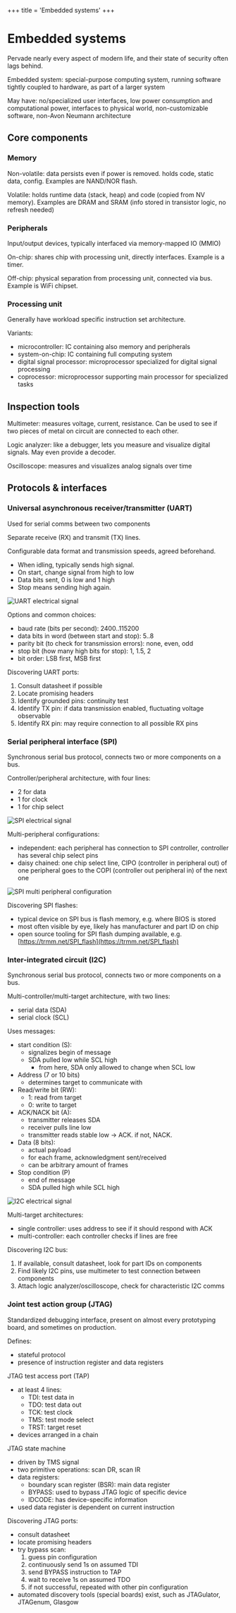 +++
title = 'Embedded systems'
+++
# Embedded systems
Pervade nearly every aspect of modern life, and their state of security often lags behind.

Embedded system: special-purpose computing system, running software tightly coupled to hardware, as part of a larger system

May have: no/specialized user interfaces, low power consumption and computational power, interfaces to physical world, non-customizable software, non-Avon Neumann architecture

## Core components
### Memory
Non-volatile: data persists even if power is removed. holds code, static data, config. Examples are NAND/NOR flash.

Volatile: holds runtime data (stack, heap) and code (copied from NV memory). Examples are DRAM and SRAM (info stored in transistor logic, no refresh needed)

### Peripherals
Input/output devices, typically interfaced via memory-mapped IO (MMIO)

On-chip: shares chip with processing unit, directly interfaces. Example is a timer.

Off-chip: physical separation from processing unit, connected via bus. Example is WiFi chipset.

### Processing unit
Generally have workload specific instruction set architecture.

Variants:
- microcontroller: IC containing also memory and peripherals
- system-on-chip: IC containing full computing system
- digital signal processor: microprocessor specialized for digital signal processing
- coprocessor: microprocessor supporting main processor for specialized tasks

## Inspection tools
Multimeter: measures voltage, current, resistance. Can be used to see if two pieces of metal on circuit are connected to each other.

Logic analyzer: like a debugger, lets you measure and visualize digital signals. May even provide a decoder.

Oscilloscope: measures and visualizes analog signals over time

## Protocols & interfaces
### Universal asynchronous receiver/transmitter (UART)
Used for serial comms between two components

Separate receive (RX) and transmit (TX) lines.

Configurable data format and transmission speeds, agreed beforehand.

- When idling, typically sends high signal.
- On start, change signal from high to low
- Data bits sent, 0 is low and 1 high
- Stop means sending high again.

![UART electrical signal](uart-signal.png)

Options and common choices:
- baud rate (bits per second): 2400..115200
- data bits in word (between start and stop): 5..8
- parity bit (to check for transmission errors): none, even, odd
- stop bit (how many high bits for stop): 1, 1.5, 2
- bit order: LSB first, MSB first

Discovering UART ports:
1. Consult datasheet if possible
2. Locate promising headers
3. Identify grounded pins: continuity test
4. Identify TX pin: if data transmission enabled, fluctuating voltage observable
5. Identify RX pin: may require connection to all possible RX pins

### Serial peripheral interface (SPI)
Synchronous serial bus protocol, connects two or more components on a bus.

Controller/peripheral architecture, with four lines:
- 2 for data
- 1 for clock
- 1 for chip select

![SPI electrical signal](spi-signal.png)

Multi-peripheral configurations:
- independent: each peripheral has connection to SPI controller, controller has several chip select pins
- daisy chained: one chip select line, CIPO (controller in peripheral out) of one peripheral goes to the COPI (controller out peripheral in) of the next one

![SPI multi peripheral configuration](spi-multi-peripherals.png)

Discovering SPI flashes:
- typical device on SPI bus is flash memory, e.g. where BIOS is stored
- most often visible by eye, likely has manufacturer and part ID on chip
- open source tooling for SPI flash dumping available, e.g. [https://trmm.net/SPI_flash](https://trmm.net/SPI_flash)

### Inter-integrated circuit (I2C)
Synchronous serial bus protocol, connects two or more components on a bus.

Multi-controller/multi-target architecture, with two lines:
- serial data (SDA)
- serial clock (SCL)

Uses messages:
- start condition (S):
  - signalizes begin of message
  - SDA pulled low while SCL high
    - from here, SDA only allowed to change when SCL low
- Address (7 or 10 bits)
  - determines target to communicate with
- Read/write bit (RW):
  - 1: read from target
  - 0: write to target
- ACK/NACK bit (A):
  - transmitter releases SDA
  - receiver pulls line low
  - transmitter reads stable low → ACK. if not, NACK.
- Data (8 bits):
  - actual payload
  - for each frame, acknowledgment sent/received
  - can be arbitrary amount of frames
- Stop condition (P)
  - end of message
  - SDA pulled high while SCL high

![I2C electrical signal](i2c-electrical-signal.png)

Multi-target architectures:
- single controller: uses address to see if it should respond with ACK
- multi-controller: each controller checks if lines are free

Discovering I2C bus:
1. If available, consult datasheet, look for part IDs on components
2. Find likely I2C pins, use multimeter to test connection between components
3. Attach logic analyzer/oscilloscope, check for characteristic I2C comms

### Joint test action group (JTAG)
Standardized debugging interface, present on almost every prototyping board, and sometimes on production.

Defines:
- stateful protocol
- presence of instruction register and data registers

JTAG test access port (TAP)
- at least 4 lines:
  - TDI: test data in
  - TDO: test data out
  - TCK: test clock
  - TMS: test mode select
  - TRST: target reset
- devices arranged in a chain

JTAG state machine
- driven by TMS signal
- two primitive operations: scan DR, scan IR
- data registers:
  - boundary scan register (BSR): main data register
  - BYPASS: used to bypass JTAG logic of specific device
  - IDCODE: has device-specific information
- used data register is dependent on current instruction

Discovering JTAG ports:
- consult datasheet
- locate promising headers
- try bypass scan:
  1. guess pin configuration
  2. continuously send 1s on assumed TDI
  3. send BYPASS instruction to TAP
  4. wait to receive 1s on assumed TDO
  5. if not successful, repeated with other pin configuration
- automated discovery tools (special boards) exist, such as JTAGulator, JTAGenum, Glasgow
